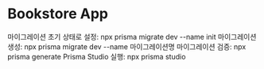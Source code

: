 # Bookstore App

마이그레이션 초기 상태로 설정: npx prisma migrate dev --name init
마이그레이션 생성: npx prisma migrate dev --name 마이그레이션명
마이그레이션 검증: npx prisma generate
Prisma Studio 실행: npx prisma studio
